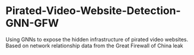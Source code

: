 # Pirated-Video-Website-Detection-GNN-GFW
Using GNNs to expose the hidden infrastructure of pirated video websites. Based on network relationship data from the Great Firewall of China leak
